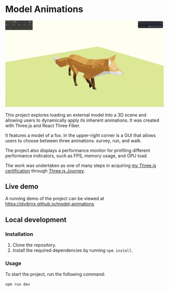 # Model Animations

![A low-poly model of a fox walks in place on a green floor](./public/model-animations.jpg)

This project explores loading an external model into a 3D scene and allowing users to dynamically apply its inherent animations. It was created with Three.js and React Three Fiber.

It features a model of a fox. In the upper-right corner is a GUI that allows users to choose between three animations: survey, run, and walk.

The project also displays a performance monitor for profiling different performance indicators, such as FPS, memory usage, and GPU load.

The work was undertaken as one of many steps in acquiring [my Three.js certification](https://threejs-journey.com/certificate/view/24741) through [Three.js Journey](https://threejs-journey.com/).

## Live demo

A running demo of the project can be viewed at https://dvdjrnx.github.io/model-animations

## Local development

### Installation

1. Clone the repository.
2. Install the required dependencies by running `npm install`.

### Usage

To start the project, run the following command:

`npm run dev`
